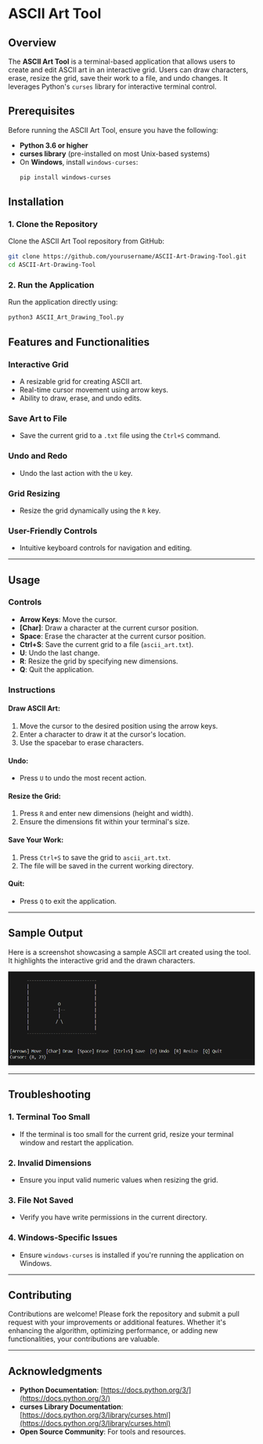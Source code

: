 # ASCII Art Tool

## Overview
The **ASCII Art Tool** is a terminal-based application that allows users to create and edit ASCII art in an interactive grid. Users can draw characters, erase, resize the grid, save their work to a file, and undo changes. It leverages Python's `curses` library for interactive terminal control.

## Prerequisites
Before running the ASCII Art Tool, ensure you have the following:

- **Python 3.6 or higher**
- **curses library** (pre-installed on most Unix-based systems)
- On **Windows**, install `windows-curses`:
  ```bash
  pip install windows-curses
  ```

## Installation

### 1. Clone the Repository
Clone the ASCII Art Tool repository from GitHub:

  ```bash
  git clone https://github.com/yourusername/ASCII-Art-Drawing-Tool.git
  cd ASCII-Art-Drawing-Tool
  ```

### 2. Run the Application
Run the application directly using:

  ```bash
  python3 ASCII_Art_Drawing_Tool.py
  ```

## Features and Functionalities

### Interactive Grid
- A resizable grid for creating ASCII art.
- Real-time cursor movement using arrow keys.
- Ability to draw, erase, and undo edits.

### Save Art to File
- Save the current grid to a `.txt` file using the `Ctrl+S` command.

### Undo and Redo
- Undo the last action with the `U` key.

### Grid Resizing
- Resize the grid dynamically using the `R` key.

### User-Friendly Controls
- Intuitive keyboard controls for navigation and editing.

---

## Usage

### Controls
- **Arrow Keys**: Move the cursor.
- **[Char]**: Draw a character at the current cursor position.
- **Space**: Erase the character at the current cursor position.
- **Ctrl+S**: Save the current grid to a file (`ascii_art.txt`).
- **U**: Undo the last change.
- **R**: Resize the grid by specifying new dimensions.
- **Q**: Quit the application.

### Instructions

#### Draw ASCII Art:
1. Move the cursor to the desired position using the arrow keys.
2. Enter a character to draw it at the cursor's location.
3. Use the spacebar to erase characters.

#### Undo:
- Press `U` to undo the most recent action.

#### Resize the Grid:
1. Press `R` and enter new dimensions (height and width).
2. Ensure the dimensions fit within your terminal's size.

#### Save Your Work:
1. Press `Ctrl+S` to save the grid to `ascii_art.txt`.
2. The file will be saved in the current working directory.

#### Quit:
- Press `Q` to exit the application.

---

## Sample Output

Here is a screenshot showcasing a sample ASCII art created using the tool. It highlights the interactive grid and the drawn characters.

![Sample Output](Output%20Image.png)

---

## Troubleshooting

### 1. Terminal Too Small
- If the terminal is too small for the current grid, resize your terminal window and restart the application.

### 2. Invalid Dimensions
- Ensure you input valid numeric values when resizing the grid.

### 3. File Not Saved
- Verify you have write permissions in the current directory.

### 4. Windows-Specific Issues
- Ensure `windows-curses` is installed if you're running the application on Windows.

---

## Contributing
Contributions are welcome! Please fork the repository and submit a pull request with your improvements or additional features. Whether it's enhancing the algorithm, optimizing performance, or adding new functionalities, your contributions are valuable.

---

## Acknowledgments
- **Python Documentation**: [https://docs.python.org/3/](https://docs.python.org/3/)
- **curses Library Documentation**: [https://docs.python.org/3/library/curses.html](https://docs.python.org/3/library/curses.html)
- **Open Source Community**: For tools and resources.


